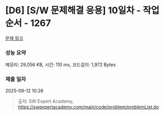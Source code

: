 # [D6] [S/W 문제해결 응용] 10일차 - 작업순서 - 1267 

[문제 링크](https://swexpertacademy.com/main/code/problem/problemDetail.do?contestProbId=AV18TrIqIwUCFAZN) 

### 성능 요약

메모리: 29,056 KB, 시간: 110 ms, 코드길이: 1,972 Bytes

### 제출 일자

2025-09-12 10:26



> 출처: SW Expert Academy, https://swexpertacademy.com/main/code/problem/problemList.do
